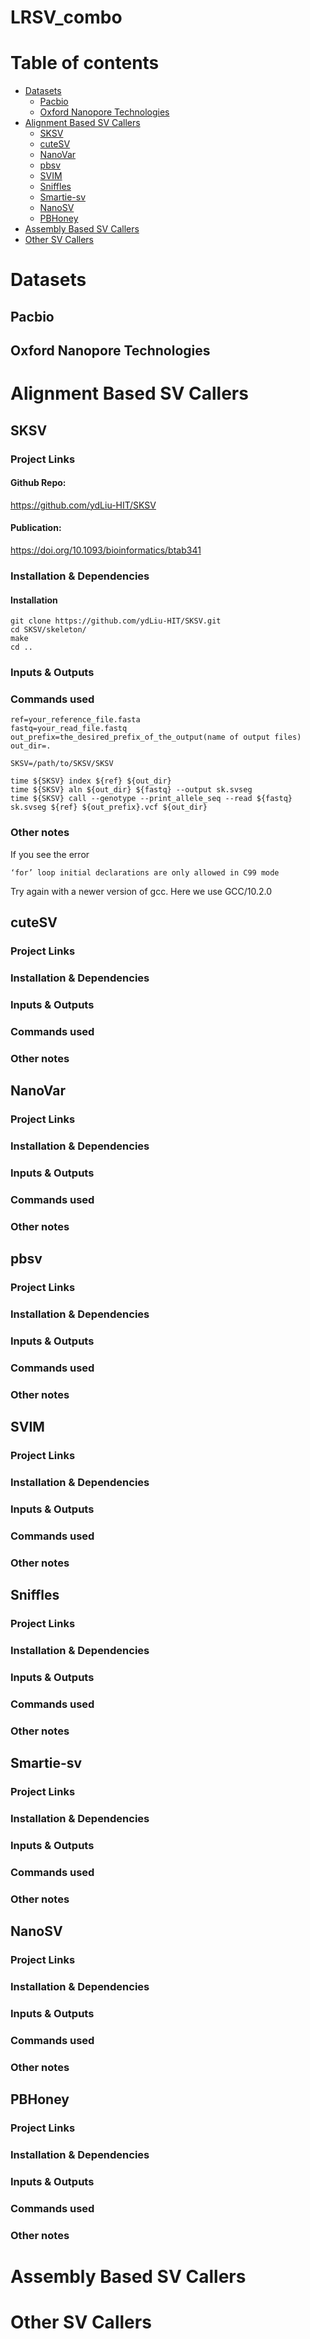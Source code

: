 # LRSV_combo

# Table of contents
- [Datasets](#Datasets)
  - [Pacbio](#Pacbio)
  - [Oxford Nanopore Technologies](#Oxford-Nanopore-Technologies)
- [Alignment Based SV Callers](#Alignment-Based-SV-Callers)
  - [SKSV](#SKSV)
  - [cuteSV](#cuteSV)
  - [NanoVar](#NanoVar)
  - [pbsv](#pbsv)
  - [SVIM](#SVIM)
  - [Sniffles](#Sniffles)
  - [Smartie-sv](#Smartie-sv)
  - [NanoSV](#NanoSV)
  - [PBHoney](#PBHoney)
- [Assembly Based SV Callers](#Assembly-Based-SV-Callers)
- [Other SV Callers](#Other-SV-Callers)

# Datasets
## Pacbio

## Oxford Nanopore Technologies

# Alignment Based SV Callers
## SKSV
### Project Links
#### Github Repo:
https://github.com/ydLiu-HIT/SKSV
#### Publication:
https://doi.org/10.1093/bioinformatics/btab341
### Installation & Dependencies
#### Installation
```
git clone https://github.com/ydLiu-HIT/SKSV.git
cd SKSV/skeleton/
make
cd ..
```
### Inputs & Outputs
### Commands used
```
ref=your_reference_file.fasta
fastq=your_read_file.fastq
out_prefix=the_desired_prefix_of_the_output(name of output files)
out_dir=.

SKSV=/path/to/SKSV/SKSV

time ${SKSV} index ${ref} ${out_dir}
time ${SKSV} aln ${out_dir} ${fastq} --output sk.svseg 
time ${SKSV} call --genotype --print_allele_seq --read ${fastq} sk.svseg ${ref} ${out_prefix}.vcf ${out_dir}
```
### Other notes
If you see the error
```
‘for’ loop initial declarations are only allowed in C99 mode
```
Try again with a newer version of gcc. Here we use GCC/10.2.0

## cuteSV
### Project Links
### Installation & Dependencies
### Inputs & Outputs
### Commands used
### Other notes

## NanoVar
### Project Links
### Installation & Dependencies
### Inputs & Outputs
### Commands used
### Other notes

## pbsv
### Project Links
### Installation & Dependencies
### Inputs & Outputs
### Commands used
### Other notes

## SVIM
### Project Links
### Installation & Dependencies
### Inputs & Outputs
### Commands used
### Other notes

## Sniffles
### Project Links
### Installation & Dependencies
### Inputs & Outputs
### Commands used
### Other notes

## Smartie-sv
### Project Links
### Installation & Dependencies
### Inputs & Outputs
### Commands used
### Other notes

## NanoSV
### Project Links
### Installation & Dependencies
### Inputs & Outputs
### Commands used
### Other notes

## PBHoney
### Project Links
### Installation & Dependencies
### Inputs & Outputs
### Commands used
### Other notes

# Assembly Based SV Callers

# Other SV Callers
